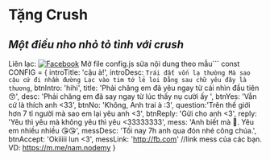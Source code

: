 # Tặng Crush
## _Một điều nho nhỏ tỏ tình với crush_
Liên lạc: 
[![Facebook](https://i.imgur.com/GRqy96ts.jpg)](https://www.facebook.com/profile.php?id=100029468761276)
Mở file config.js sửa nội dung theo mẫu```
const CONFIG = {
    introTitle: 'cậu à!',
    introDesc: `Trái đất vốn lạ thường
    Mà sao cậu cứ đi nhầm đường
    Lạc vào tim tớ lẻ loi
    Đằng sau chữ yêu đây là thương`,
    btnIntro: 'hihi',
    title: 'Phải chăng em đã yêu ngay từ cái nhìn đầu tiên 😙',
    desc: 'Phải chăng em đã say ngay từ lúc thấy nụ cười ấy ',
    btnYes: 'Vẫn cứ là thích anh <33',
    btnNo: 'Không, Anh trai à :3',
    question:'Trên thế giới hơn 7 tỉ người mà sao em lại yêu anh <3',
    btnReply: 'Gửi cho anh <3',
    reply: 'Yêu thì yêu mà không yêu thì yêu <33333333',
    mess: 'Anh biết mà 🥰. Yêu em nhiều nhiều 😘😘',
    messDesc: 'Tối nay 7h anh qua đón nhé công chúa.',
    btnAccept: 'Okiiiii lun <3',
    messLink: 'http://fb.com' //link mess của các bạn. VD: https://m.me/nam.nodemy
}
```

